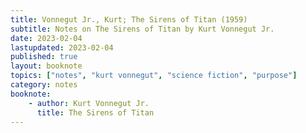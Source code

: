 ```yaml
---
title: Vonnegut Jr., Kurt; The Sirens of Titan (1959)
subtitle: Notes on The Sirens of Titan by Kurt Vonnegut Jr.
date: 2023-02-04
lastupdated: 2023-02-04
published: true
layout: booknote
topics: ["notes", "kurt vonnegut", "science fiction", "purpose"]
category: notes
booknote:
    - author: Kurt Vonnegut Jr.
      title: The Sirens of Titan
---
```

